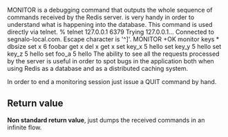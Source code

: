 

MONITOR is a debugging command that outputs the whole sequence of commands
received by the Redis server. is very handy in order to understand
what is happening into the database. This command is used directly
via telnet.
	% telnet 127.0.0.1 6379
	Trying 127.0.0.1...
	Connected to segnalo-local.com.
	Escape character is '^]'.
	MONITOR
	+OK
	monitor
	keys *
	dbsize
	set x 6
	foobar
	get x
	del x
	get x
	set key_x 5
	hello
	set key_y 5
	hello
	set key_z 5
	hello
	set foo_a 5
	hello
The ability to see all the requests processed by the server is useful in order
to spot bugs in the application both when using Redis as a database and as
a distributed caching system.

In order to end a monitoring session just issue a QUIT command by hand.

## Return value

**Non standard return value**, just dumps the received commands in an infinite
flow.



